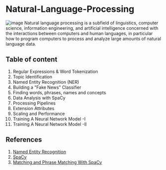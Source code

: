 # Natural-Language-Processing

![image](https://user-images.githubusercontent.com/6689256/87863940-6a29ed80-c92f-11ea-9808-01250b20cee6.png)
Natural language processing is a subfield of linguistics, computer science, information engineering, and artificial intelligence concerned with the interactions between computers and human languages, in particular how to program computers to process and analyze large amounts of natural language data.


## Table of content
1. Regular Expressions & Word Tokenization
2. Topic Identification
3. Named Entity Recognition (NER)
4. Building a "Fake News" Classifier
5. Finding words, phrases, names and concepts
6. Data Analysis with SpaCy
7. Processing Pipelines
8. Extension Attributes
9. Scaling and Performance
10. Training A Neural Network Model -I
11. Training A Neural Network Model -II


## References
1. [Named Entity Recognition](https://polyglot.readthedocs.io/en/latest/NamedEntityRecognition.html#languages-coverage)
2. [SpaCy](https://spacy.io/usage/models#languages)
3. [Matching and Phrase Matching With SpaCy](https://medium.com/@ashiqgiga07/rule-based-matching-with-spacy-295b76ca2b68)

